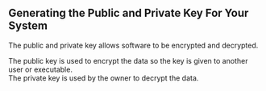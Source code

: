 ## Generating the Public and Private Key For Your System

The public and private key allows software to be encrypted and decrypted.

The public key is used to encrypt the data so the key is given to another user or executable.<br> 
The private key is used by the owner to decrypt the data.
